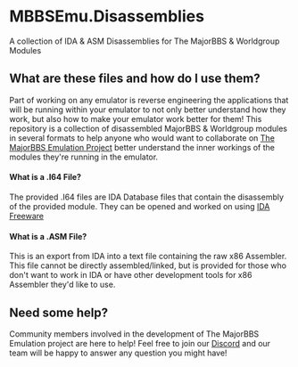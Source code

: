 # MBBSEmu.Disassemblies
A collection of IDA &amp; ASM Disassemblies for The MajorBBS &amp; Worldgroup Modules
 
## What are these files and how do I use them?
Part of working on any emulator is reverse engineering the applications that will be running within your emulator to not only better understand how they work, but also how to make your emulator work better for them! This repository is a collection of disassembled MajorBBS & Worldgroup modules in several formats to help anyone who would want to collaborate on [The MajorBBS Emulation Project](https://www.mbbsemu.com) better understand the inner workings of the modules they're running in the emulator.

#### What is a .I64 File?
The provided .I64 files are IDA Database files that contain the disassembly of the provided module. They can be opened and worked on using [IDA Freeware](https://www.hex-rays.com/products/ida/support/download_freeware/)

#### What is a .ASM File?
This is an export from IDA into a text file containing the raw x86 Assembler. This file cannot be directly assembled/linked, but is provided for those who don't want to work in IDA or have other development tools for x86 Assembler they'd like to use.

## Need some help?
Community members involved in the development of The MajorBBS Emulation project are here to help! Feel free to join our [Discord](https://discord.gg/7E7P96z) and our team will be happy to answer any question you might have!
